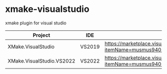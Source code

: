 # xmake-visualstudio
xmake plugin for visual studio

| Project | IDE | Download |
|  ----  | ----  | ----  |
| XMake.VisualStudio | VS2019 | https://marketplace.visualstudio.com/items?itemName=musmus9405.xmake9405&ssr=false#overview |
| XMake.VisualStudio.VS2022 | VS2022 | https://marketplace.visualstudio.com/items?itemName=musmus9405.xmake9405&ssr=false#overview |
